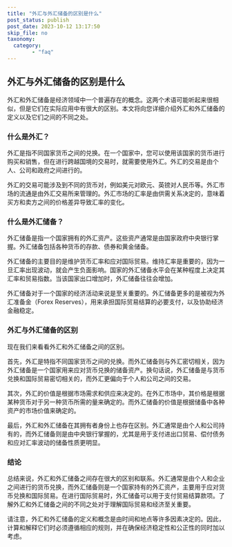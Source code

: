 ```yaml
---
title: "外汇与外汇储备的区别是什么"
post_status: publish
post_date: 2023-10-12 13:17:50
skip_file: no
taxonomy:
  category:
        - "faq"
---
```


## 外汇与外汇储备的区别是什么

外汇和外汇储备是经济领域中一个普遍存在的概念。这两个术语可能听起来很相似，但是它们在实际应用中有很大的区别。本文将向您详细介绍外汇和外汇储备的定义以及它们之间的不同之处。

### 什么是外汇？

外汇是指不同国家货币之间的兑换。在一个国家中，您可以使用该国家的货币进行购买和销售，但在进行跨越国境的交易时，就需要使用外汇。外汇的交易是由个人、公司和政府之间进行的。

外汇的交易可能涉及到不同的货币对，例如美元对欧元、英镑对人民币等。外汇市场的流通是由外汇交易所来管理的。外汇市场的汇率是由供需关系决定的，意味着买方和卖方之间的价格差异导致汇率的变化。

### 什么是外汇储备？

外汇储备是指一个国家拥有的外汇资产。这些资产通常是由国家政府中央银行掌握。外汇储备包括各种货币的存款、债券和黄金储备。

外汇储备的主要目的是维护货币汇率和应对国际贸易。维持汇率是重要的，因为一旦汇率出现波动，就会产生负面影响。国家的外汇储备水平会在某种程度上决定其汇率和贸易指数。当该国家出口增加时，外汇储备往往会增加。

外汇储备对于一个国家的经济活动来说是至关重要的。外汇储备更多的是被视为外汇准备金（Forex Reserves），用来承担国际贸易结算的必要支付，以及协助经济金融稳定。

### 外汇与外汇储备的区别

现在我们来看看外汇和外汇储备之间的区别。

首先，外汇是特指不同国家货币之间的兑换。而外汇储备则与外汇密切相关，因为外汇储备是一个国家用来应对货币兑换的储备资产。换句话说，外汇储备是与货币兑换和国际贸易密切相关的，而外汇更偏向于个人和公司之间的交易。

其次，外汇的价值是根据市场需求和供应来决定的。在外汇市场中，其价格是根据某种货币对于另一种货币所需的量来确定的。而外汇储备的价值是根据储备中各种资产的市场价值来确定的。

最后，外汇和外汇储备在其拥有者身份上也存在区别。外汇通常是由个人和公司持有的，而外汇储备则是由中央银行掌握的，尤其是用于支付进出口贸易、偿付债务和应对汇率波动的储备性质更明显。

### 结论

总结来说，外汇和外汇储备之间存在很大的区别和联系。外汇通常是由个人和企业之间进行的货币兑换，而外汇储备则是一个国家持有的外汇资产，主要用于应对货币兑换和国际贸易。在进行国际贸易时，外汇储备可以用于支付贸易结算款项。了解外汇和外汇储备之间的不同之处对于理解国际贸易和经济至关重要。

请注意，外汇和外汇储备的定义和概念是由时间和地点等许多因素决定的。因此，计算和解释它们时必须遵循相应的规则，并在确保经济稳定性和公正性的同时加以考虑。
